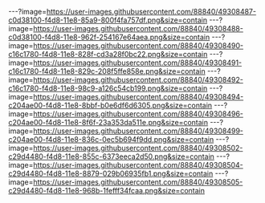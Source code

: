 ---?image=https://user-images.githubusercontent.com/88840/49308487-c0d38100-f4d8-11e8-85a9-800f4fa757df.png&size=contain
---?image=https://user-images.githubusercontent.com/88840/49308488-c0d38100-f4d8-11e8-962f-254167e64aea.png&size=contain
---?image=https://user-images.githubusercontent.com/88840/49308490-c16c1780-f4d8-11e8-828f-cd3a28f0bc22.png&size=contain
---?image=https://user-images.githubusercontent.com/88840/49308491-c16c1780-f4d8-11e8-829c-208f5ffe858e.png&size=contain
---?image=https://user-images.githubusercontent.com/88840/49308492-c16c1780-f4d8-11e8-98c9-a126c54cb199.png&size=contain
---?image=https://user-images.githubusercontent.com/88840/49308494-c204ae00-f4d8-11e8-8bbf-b0e6df6d6305.png&size=contain
---?image=https://user-images.githubusercontent.com/88840/49308496-c204ae00-f4d8-11e8-8f6f-23a353da511e.png&size=contain
---?image=https://user-images.githubusercontent.com/88840/49308499-c204ae00-f4d8-11e8-836c-0ec5b694f9dd.png&size=contain
---?image=https://user-images.githubusercontent.com/88840/49308502-c29d4480-f4d8-11e8-855c-6373eeca2d50.png&size=contain
---?image=https://user-images.githubusercontent.com/88840/49308504-c29d4480-f4d8-11e8-8879-029b06935fb1.png&size=contain
---?image=https://user-images.githubusercontent.com/88840/49308505-c29d4480-f4d8-11e8-968b-1fefff34fcaa.png&size=contain
